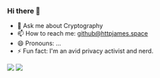 ### Hi there 👋

- 💬 Ask me about Cryptography
- 📫 How to reach me: github@httpjames.space
- 😄 Pronouns: ...
- ⚡ Fun fact: I'm an avid privacy activist and nerd.

<img align="center" src="https://github-readme-stats.vercel.app/api/top-langs&/?username=httpjamesm&theme=tokyonight&layout=compact" />
<img align="center" src="https://github-readme-stats.vercel.app/api?username=anuraghazra" />

